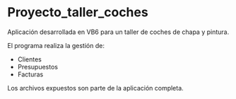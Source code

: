 # Proyecto_taller_coches

Aplicación desarrollada en VB6 para un taller de coches de chapa y pintura.

El programa realiza la gestión de:

- Clientes
- Presupuestos
- Facturas

Los archivos expuestos son parte de la aplicación completa. 
